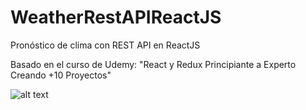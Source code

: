 # WeatherRestAPIReactJS
Pronóstico de clima con REST API en ReactJS

Basado en el curso de Udemy: "React y Redux Principiante a Experto Creando +10 Proyectos"

![alt text](https://karkanis.com.ar/github/buscador%20de%20clima.PNG)
